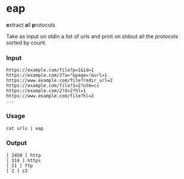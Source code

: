 # eap

**e**xtract **a**ll **p**rotocols

Take as input on stdin a list of urls and print on stdout all the protocols sorted by count. 

### Input

```
https://example.com/file?p=1&id=1
https://example.com/2?a="&page=!&url=1
https://www.example.com/file?redir_url=2
https://example.com/file?1=2?utm=cc
https://example.com/2?d=2?hl=1
https://www.example.com/file?hl=2
...
```

### Usage

`cat urls | eap`

### Output

```
[ 2458 ] http
[ 314 ] https
[ 21 ] ftp
[ 2 ] s3
```
